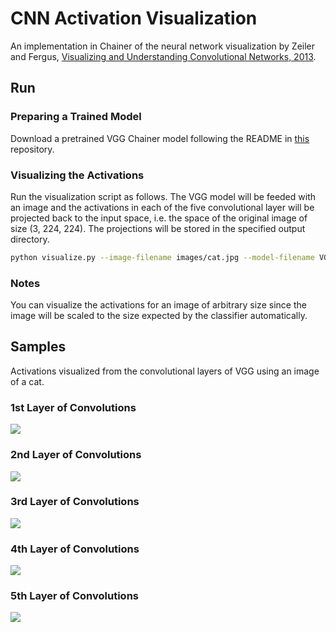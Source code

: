# CNN Activation Visualization

An implementation in Chainer of the neural network visualization by Zeiler and Fergus, [Visualizing and Understanding Convolutional Networks, 2013](https://arxiv.org/abs/1311.2901).

## Run

### Preparing a Trained Model

Download a pretrained VGG Chainer model following the README in [this](https://github.com/mitmul/chainer-imagenet-vgg) repository.

### Visualizing the Activations

Run the visualization script as follows. The VGG model will be feeded with an image and the activations in each of the five convolutional layer will be projected back to the input space, i.e. the space of the original image of size (3, 224, 224). The projections will be stored in the specified output directory.

```bash
python visualize.py --image-filename images/cat.jpg --model-filename VGG.model --out-dirname results --gpu 0
```

### Notes

You can visualize the activations for an image of arbitrary size since the image will be scaled to the size expected by the classifier automatically.

## Samples

Activations visualized from the convolutional layers of VGG using an image of a cat.

### 1st Layer of Convolutions

![](samples/conv1.png)

### 2nd Layer of Convolutions

![](samples/conv2.png)

### 3rd Layer of Convolutions

![](samples/conv3.png)

### 4th Layer of Convolutions

![](samples/conv4.png)

### 5th Layer of Convolutions

![](samples/conv5.png)

